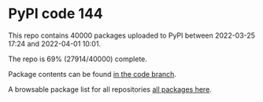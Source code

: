 # PyPI code 144

This repo contains 40000 packages uploaded to PyPI between 
2022-03-25 17:24 and 2022-04-01 10:01.

The repo is 69% (27914/40000) complete.

Package contents can be found [in the code branch](https://github.com/pypi-data/pypi-mirror-144/tree/code/packages).

A browsable package list for all repositories [all packages here](https://pypi-data.github.io/website/repositories/pypi-mirror-144).


